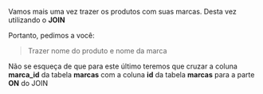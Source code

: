 Vamos mais uma vez trazer os produtos com suas marcas. Desta vez utilizando o **JOIN**

Portanto, pedimos a você:

> Trazer nome do produto e nome da marca


Não se esqueça de que para este último teremos que cruzar a coluna **marca_id** da tabela **marcas** com a coluna **id** da tabela **marcas** para a parte **ON** do JOIN